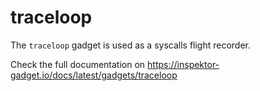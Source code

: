 # traceloop

The `traceloop` gadget is used as a syscalls flight recorder.

Check the full documentation on https://inspektor-gadget.io/docs/latest/gadgets/traceloop
